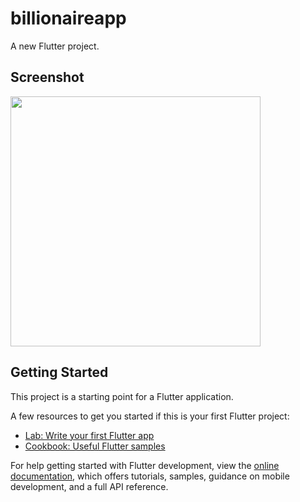 # billionaireapp

A new Flutter project.

## Screenshot
<img height="400" src="https://github.com/aakashx58/billionaire_app/assets/106716824/82b765ef-66ed-4153-9d1a-8df45f36414b">

## Getting Started

This project is a starting point for a Flutter application.

A few resources to get you started if this is your first Flutter project:

- [Lab: Write your first Flutter app](https://docs.flutter.dev/get-started/codelab)
- [Cookbook: Useful Flutter samples](https://docs.flutter.dev/cookbook)

For help getting started with Flutter development, view the
[online documentation](https://docs.flutter.dev/), which offers tutorials,
samples, guidance on mobile development, and a full API reference.
